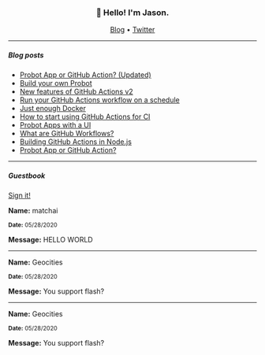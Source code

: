 <h3 align="center">👋 Hello! I'm Jason.</h3>

<p align="center">
  <a href="https://jasonet.co">Blog</a> •
  <a href="https://twitter.com/JasonEtco">Twitter</a>
</p>

---

##### Blog posts

<!--START_SECTION:posts-->
- [Probot App or GitHub Action? (Updated)](https://jasonet.co/posts/probot-app-or-github-action-v2)
- [Build your own Probot](https://jasonet.co/posts/build-your-own-probot)
- [New features of GitHub Actions v2](https://jasonet.co/posts/new-features-of-github-actions)
- [Run your GitHub Actions workflow on a schedule](https://jasonet.co/posts/scheduled-actions)
- [Just enough Docker](https://jasonet.co/posts/just-enough-docker)
- [How to start using GitHub Actions for CI](https://jasonet.co/posts/use-github-actions-for-ci)
- [Probot Apps with a UI](https://jasonet.co/posts/probot-with-ui)
- [What are GitHub Workflows?](https://jasonet.co/posts/what-are-github-workflows)
- [Building GitHub Actions in Node.js](https://jasonet.co/posts/building-github-actions-in-node)
- [Probot App or GitHub Action?](https://jasonet.co/posts/probot-app-or-github-action)
<!--END_SECTION:posts-->

---

##### Guestbook

<a href="https://readme-guestbook.now.sh?r=https://github.com/JasonEtco">Sign it!</a>

<!--START_SECTION:guestbook-->
**Name:** matchai

<sub><strong>Date:</strong> 05/28/2020</sub>

**Message:** HELLO WORLD

---

**Name:** Geocities 

<sub><strong>Date:</strong> 05/28/2020</sub>

**Message:** You support flash?

---

**Name:** Geocities 

<sub><strong>Date:</strong> 05/28/2020</sub>

**Message:** You support flash?
<!--END_SECTION:guestbook-->
<!--GUESTBOOK_LIST [{"name":"matchai","message":"<h1> HELLO WORLD </h1>","date":"05/28/2020"},{"name":"Geocities ","message":"You support flash?","date":"05/28/2020"},{"name":"Geocities ","message":"You support flash?","date":"05/28/2020"}]-->
